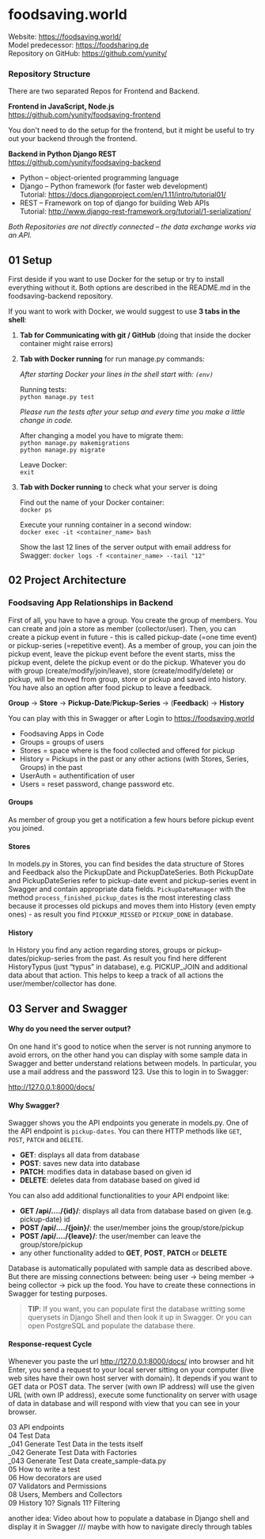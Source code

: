 # foodsaving.world

Website: <https://foodsaving.world/>  
Model predecessor: <https://foodsharing.de>    
Repository on GitHub: <https://github.com/yunity/>

### Repository Structure

There are two separated Repos for Frontend and Backend.

**Frontend in JavaScript, Node.js**  
<https://github.com/yunity/foodsaving-frontend>

You don't need to do the setup for the frontend, but it might be useful to try out your backend through the frontend.

**Backend in Python Django REST**  
<https://github.com/yunity/foodsaving-backend>

- Python – object-oriented programming language  
- Django – Python framework (for faster web development)  
         Tutorial: <https://docs.djangoproject.com/en/1.11/intro/tutorial01/> 
- REST   – Framework on top of django for building Web APIs  
         Tutorial: <http://www.django-rest-framework.org/tutorial/1-serialization/>

*Both Repositories are not directly connected – the data exchange works via an API.*
         
## 01  Setup

First deside if you want to use Docker for the setup or try to install everything without it. Both options are described in the README.md in the foodsaving-backend repository. 

If you want to work with Docker, we would suggest to use __3 tabs in the shell__:

1. __Tab for Communicating with git / GitHub__ (doing that inside the docker container might raise errors)  
  
2. __Tab with Docker running__ for run manage.py commands:

	_After starting Docker your lines in the shell start with: `(env)`_

	Running tests:   
	`python manage.py test`

	_Please run the tests after your setup and every time you make a little change in code._

	After changing a model you have to migrate them:   
	`python manage.py makemigrations`    
	`python manage.py migrate`

	Leave Docker:   
	`exit`

3. __Tab with Docker running__ to check what your server is doing

	Find out the name of your Docker container:   
	`docker ps`

	Execute your running container in a second window:   
	`docker exec -it <container_name> bash`

	Show the last 12 lines of the server output with email address for Swagger:
	`docker logs -f <container_name> --tail "12"`

## 02 Project Architecture
### Foodsaving App Relationships in Backend
First of all, you have to have a group. You create the group of members. You can create and join a store as member (collector/user). Then, you can create a pickup event in future - this is called pickup-date (=one time event) or pickup-series (=repetitive event). As a member of group, you can join the pickup event, leave the pickup event before the event starts, miss the pickup event, delete the pickup event or do the pickup. Whatever you do with group (create/modify/join/leave), store (create/modify/delete) or pickup, will be moved from group, store or pickup and saved into history. You have also an option after food pickup to leave a feedback.

**Group** -> **Store** -> **Pickup-Date**/**Pickup-Series** -> (**Feedback**) -> **History**

You can play with this in Swagger or after Login to https://foodsaving.world

- Foodsaving Apps in Code
- Groups = groups of users
- Stores = space where is the food collected and offered for pickup
- History = Pickups in the past or any other actions (with Stores, Series, Groups) in the past
- UserAuth = authentification of user
- Users = reset password, change password etc.

#### Groups
As member of group you get a notification a few hours before pickup event you joined.

#### Stores
In models.py in Stores, you can find besides the data structure of Stores and Feedback also the PickupDate and PickupDateSeries. Both PickupDate and PickupDateSeries refer to pickup-date event and pickup-series event in Swagger and contain appropriate data fields. `PickupDateManager` with the method `process_finished_pickup_dates` is the most interesting class because it processes old pickups and moves them into History (even empty ones) - as result you find `PICKKUP_MISSED` or `PICKUP_DONE` in database.

#### History
In History you find any action regarding stores, groups or pickup-dates/pickup-series from the past. As result you find here different HistoryTypus (just “typus” in database), e.g. PICKUP_JOIN and additional data about that action. This helps to keep a track of all actions the user/member/collector has done.


## 03 Server and Swagger

#### Why do you need the server output?

On one hand it's good to notice when the server is not running anymore to avoid errors, on the other hand you can display with some sample data in Swagger and better understand relations between models. In particular, you use a mail address and the password 123. Use this to login in to Swagger:

<http://127.0.0.1:8000/docs/>

#### Why Swagger?

Swagger shows you the API endpoints you generate in models.py. One of the API endpoint is `pickup-dates`. You can there HTTP methods like `GET`, `POST`, `PATCH` and `DELETE`.

* **GET**: displays all data from database  
* **POST**: saves new data into database  
* **PATCH**: modifies data in database based on given id  
* **DELETE**: deletes data from database based on gived id

You can also add additional functionalities to your API endpoint like:

* **GET /api/..../{id}/**: displays all data from database based on given (e.g. pickup-date) id  
* **POST /api/..../{join}/**: the user/member joins the group/store/pickup  
* **POST /api/..../{leave}/**: the user/member can leave the group/store/pickup  
* any other functionality added to **GET**, **POST**, **PATCH** or **DELETE**   

Database is automatically populated with sample data as described above. But there are missing connections between: being user -> being member -> being collector -> pick up the food. You have to create these connections in Swagger for testing purposes.

> **TIP**: If you want, you can populate first the database writting some querysets in Django Shell and then look it up in Swagger. Or you can open PostgreSQL and populate the database there.

#### Response-request Cycle

Whenever you paste the url http://127.0.0.1:8000/docs/ into browser and hit Enter, you send a request to your local server sitting on your computer (live web sites have their own host server with domain). It depends if you want to GET data or POST data. The server (with own IP address) will use the given URL (with own IP address), execute some functionality on server with usage of data in database and will respond with view that you can see in your browser.


 03 API endpoints  
04 Test Data  
_041 Generate Test Data in the tests itself  
_042 Generate Test Data with Factories  
_043 Generate Test Data create_sample-data.py  
05 How to write a test  
06 How decorators are used  
07 Validators and Permissions  
08 Users, Members and Collectors  
09 History 
10? Signals
11? Filtering

another idea:
Video about how to populate a database in Django shell and display it in Swagger /// maybe with how to navigate direcly through tables
